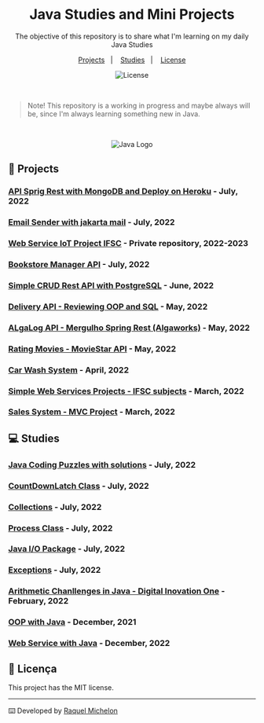 <h1 align="center"> Java Studies and Mini Projects </h1>

<p align="center">
The objective of this repository is to share what I'm learning on my daily Java Studies <br/>
</p>

<p align="center">
  <a href="#-projects">Projects</a>&nbsp;&nbsp;&nbsp;|&nbsp;&nbsp;&nbsp;
  <a href="#-studies">Studies</a>&nbsp;&nbsp;&nbsp;|&nbsp;&nbsp;&nbsp;
  <a href="#memo-licença">License</a>
</p>

<p align="center">
  <img alt="License" src="https://img.shields.io/static/v1?label=license&message=MIT&color=49AA26&labelColor=000000">
</p>

<br>

> Note! This repository is a working in progress and maybe always will be, since I'm always learning something new in Java. 


<br>

<p align="center">
  <img src="https://raw.githubusercontent.com/abrahamcalf/programming-languages-logos/30a0ecf99188be99a3c75a00efb5be61eca9c382/src/java/java.svg" alt="Java Logo">
</p>



## 🚀 Projects

### [API Sprig Rest with MongoDB and Deploy on Heroku](https://github.com/RaquelMichelon/apiVacationsDestinationsWithMongoDB) - July, 2022

### [Email Sender with jakarta mail](https://github.com/RaquelMichelon/JavaStudiesMiniProjects/tree/main/EmailSender) - July, 2022

### [Web Service IoT Project IFSC](https://github.com/RaquelMichelon/iot-project-web-service) - Private repository, 2022-2023

### [Bookstore Manager API](https://github.com/RaquelMichelon/bookstore_manager_api) - July, 2022

### [Simple CRUD Rest API with PostgreSQL](https://github.com/RaquelMichelon/crud-rest-api-jpa-postgresql-springboot) - June, 2022

### [Delivery API - Reviewing OOP and SQL](https://github.com/RaquelMichelon/OOP-SQL-Review-DeliverApp) - May, 2022

### [ALgaLog API - Mergulho Spring Rest (Algaworks)](https://github.com/RaquelMichelon/API-AlgaLog-Delivery-Product) - May, 2022

### [Rating Movies - MovieStar API](https://github.com/RaquelMichelon/movieStar) - May, 2022

### [Car Wash System](https://github.com/RaquelMichelon/CarWashSystem---OOP-Project) - April, 2022

### [Simple Web Services Projects - IFSC subjects](https://github.com/RaquelMichelon/SpringToolProjectsIFSC) - March, 2022

### [Sales System - MVC Project](https://github.com/RaquelMichelon/SalesSystemMVC) - March, 2022



## 💻 Studies


### [Java Coding Puzzles with solutions](https://github.com/RaquelMichelon/JavaStudiesMiniProjects/tree/main/JavaCodingPuzzles) - July, 2022

### [CountDownLatch Class](https://github.com/RaquelMichelon/JavaStudiesMiniProjects/tree/main/countdownlatch) - July, 2022

### [Collections](https://github.com/RaquelMichelon/JavaStudiesMiniProjects/tree/main/collections) - July, 2022

### [Process Class](https://github.com/RaquelMichelon/JavaStudiesMiniProjects/tree/main/ProcessClass) - July, 2022

### [Java I/O Package](https://github.com/RaquelMichelon/JavaStudiesMiniProjects) - July, 2022

### [Exceptions](https://github.com/RaquelMichelon/JavaStudiesMiniProjects/tree/main/Exceptions) - July, 2022

### [Arithmetic Chanllenges in Java - Digital Inovation One](https://github.com/RaquelMichelon/desafios-aritmeticos-java) - February, 2022

### [OOP with Java](https://github.com/RaquelMichelon/ucPOOwithJavaIFSC2021) - December, 2021

### [Web Service with Java](https://github.com/RaquelMichelon/ucServicosWeb2021IFSC) - December, 2022



## :memo: Licença

This project has the MIT license.

---

⌨️ Developed by [Raquel Michelon](https://github.com/RaquelMichelon)

